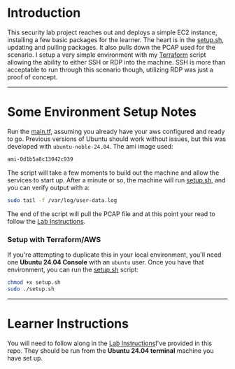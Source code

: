 # Introduction

This security lab project reaches out and deploys a simple EC2 instance, installing a few basic packages for the learner. The heart is in the [setup.sh](https://github.com/crtcards1/demo_class/blob/main/Scripts/setup.sh), updating and pulling packages. It also pulls down the PCAP used for the scenario. I setup a very simple environment with my [Terraform](https://github.com/crtcards1/demo_class/blob/main/Scripts/main.tf) script allowing the ability to either SSH or RDP into the machine. SSH is more than acceptable to run through this scenario though, utilizing RDP was just a proof of concept. 

---
# Some Environment Setup Notes

Run the [main.tf](https://github.com/crtcards1/demo_class/blob/main/Scripts/main.tf), assuming you already have your aws configured and ready to go. Previous versions of Ubuntu should work without issues, but this was developed with `ubuntu-noble-24.04`.  The ami image used:
```bash
ami-0d1b5a8c13042c939
```

The script will take a few moments to build out the machine and allow the services to start up. After a minute or so, the machine will run [setup.sh](https://github.com/crtcards1/demo_class/blob/main/Scripts/setup.sh), and you can verify output with a:

```bash
sudo tail -f /var/log/user-data.log
```

The end of the script will pull the PCAP file and at this point your read to follow the [Lab Instructions](https://github.com/crtcards1/demo_class/blob/main/Lab%20Guide.md).

### Setup with Terraform/AWS

If you're attempting to duplicate this in your local environment, you'll need one **Ubuntu 24.04 Console** with an `ubuntu` user. Once you have that environment, you can run the [setup.sh](https://github.com/crtcards1/demo_class/blob/main/Scripts/setup.sh) script:
```bash
chmod +x setup.sh
sudo ./setup.sh
```
---

# Learner Instructions

You will need to follow along in the [Lab Instructions](https://github.com/crtcards1/demo_class/blob/main/Lab%20Guide.md)I've provided in this repo. They should be run from the **Ubuntu 24.04 terminal** machine you have set up.




